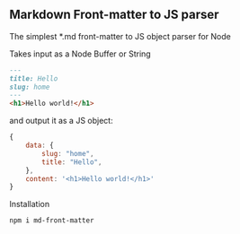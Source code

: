 ## Markdown Front-matter to JS parser

The simplest *.md front-matter to JS object parser for Node

Takes input as a Node Buffer or String

```markdown
---
title: Hello
slug: home
---
<h1>Hello world!</h1>
```

and output it as a JS object:

```js
{
    data: {
        slug: "home",
        title: "Hello",
    },
    content: '<h1>Hello world!</h1>'
}
```

Installation

```bash
npm i md-front-matter
```